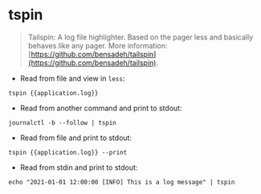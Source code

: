 # tspin

> Tailspin: A log file highlighter.
> Based on the pager less and basically behaves like any pager.
> More information: [https://github.com/bensadeh/tailspin](https://github.com/bensadeh/tailspin).

- Read from file and view in `less`:

`tspin {{application.log}}`

- Read from another command and print to stdout:

`journalctl -b --follow | tspin`

- Read from file and print to stdout:

`tspin {{application.log}} --print`

- Read from stdin and print to stdout:

`echo "2021-01-01 12:00:00 [INFO] This is a log message" | tspin`
